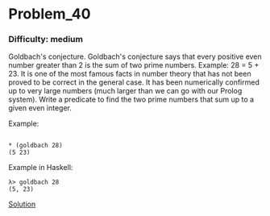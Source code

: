 # Problem_40
### Difficulty: medium
Goldbach's conjecture.
Goldbach's conjecture says that every positive even number greater than 2 is the sum of two prime numbers. Example: 28 = 5 + 23. It is one of the most famous facts in number theory that has not been proved to be correct in the general case. It has been numerically confirmed up to very large numbers (much larger than we can go with our Prolog system). Write a predicate to find the two prime numbers that sum up to a given even integer.

Example:

```

* (goldbach 28)
(5 23)
```
Example in Haskell:

```
λ> goldbach 28
(5, 23)
```
[Solution](https://wiki.haskell.org/99_questions/Solutions/40)
